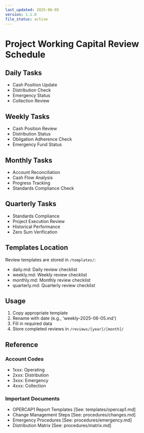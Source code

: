 ```yaml
---
last_updated: 2025-06-05
version: 1.1.0
file_status: active
---
```


# Project Working Capital Review Schedule

## Daily Tasks
- Cash Position Update
- Distribution Check
- Emergency Status
- Collection Review

## Weekly Tasks
- Cash Position Review
- Distribution Status
- Obligation Adherence Check
- Emergency Fund Status

## Monthly Tasks
- Account Reconciliation
- Cash Flow Analysis
- Progress Tracking
- Standards Compliance Check

## Quarterly Tasks
- Standards Compliance
- Project Execution Review
- Historical Performance
- Zero Sum Verification

## Templates Location
Review templates are stored in `/templates/`:
- daily.md: Daily review checklist
- weekly.md: Weekly review checklist
- monthly.md: Monthly review checklist
- quarterly.md: Quarterly review checklist

## Usage
1. Copy appropriate template
2. Rename with date (e.g., 'weekly-2025-06-05.md')
3. Fill in required data
4. Store completed reviews in `/reviews/[year]/[month]/`

## Reference
### Account Codes
- 1xxx: Operating
- 2xxx: Distribution
- 3xxx: Emergency
- 4xxx: Collection

### Important Documents
- OPERCAP1 Report Templates [See: templates/opercap1.md]
- Change Management Steps [See: procedures/changes.md]
- Emergency Procedures [See: procedures/emergency.md]
- Distribution Matrix [See: procedures/matrix.md]